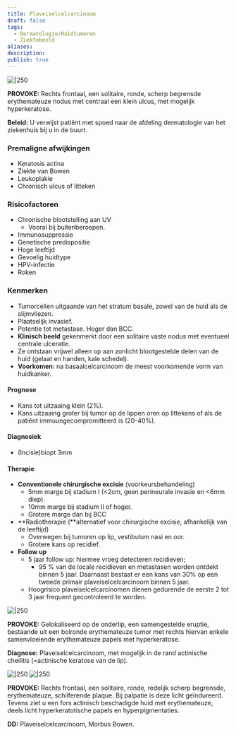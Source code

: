```yaml
---
title: Plaveiselcelcarcinoom
draft: false
tags:
  - Dermatologie/Huidtumoren
  - Ziektebeeld
aliases: 
description: 
publish: true
---
```


![|250](https://i.imgur.com/sQ8IbdA.png)

**PROVOKE:** Rechts frontaal, een solitaire, ronde, scherp begrensde erythemateuze nodus met centraal een klein ulcus, met mogelijk hyperkeratose.

**Beleid:** U verwijst patiënt met spoed naar de afdeling dermatologie van het ziekenhuis bij u in de buurt.

### Premaligne afwijkingen

- Keratosis actina
- Ziekte van Bowen
- Leukoplakie
- Chronisch ulcus of litteken

### Risicofactoren

- Chronische blootstelling aan UV
    - Vooral bij buitenberoepen.
- Immunosuppressie
- Genetische predispositie
- Hoge leeftijd
- Gevoelig huidtype
- HPV-infectie
- Roken

### Kenmerken

- Tumorcellen uitgaande van het stratum basale, zowel van de huid als de slijmvliezen.
- Plaatselijk invasief.
- Potentie tot metastase. Hoger dan BCC.
- **Klinisch beeld** gekenmerkt door een solitaire vaste nodus met eventueel centrale ulceratie.
- Ze ontstaan vrijwel alleen op aan zonlicht blootgestelde delen van de huid (gelaat en handen, kale schedel).
- **Voorkomen:** na basaalcelcarcinoom de meest voorkomende vorm van huidkanker.

#### Prognose

- Kans tot uitzaaing klein (2%).
- Kans uitzaaing groter bij tumor op de lippen oren op littekens of als de patiënt immuungecompromitteerd is (20-40%).

#### Diagnosiek

- (Incisie)biopt 3mm

#### Therapie
- **Conventionele chirurgische excisie** (voorkeursbehandeling)
    - 5mm marge bij stadium I (<2cm, geen perineurale invasie en <6mm diep).
    - 10mm marge bij stadium II of hoger.
    - Grotere marge dan bij BCC
- **Radiotherapie (**alternatief voor chirurgische excisie, afhankelijk van de leeftijd)
    - Overwegen bij tumoren op lip, vestibulum nasi en oor.
    - Grotere kans op recidief.
- **Follow up**
	- 5 jaar follow up: hiermee vroeg detecteren recidieven;
		- 95 % van de locale recidieven en metastasen worden ontdekt binnen 5 jaar. Daarnaast bestaat er een kans van 30% op een tweede primair plaveiselcelcarcinoom binnen 5 jaar.
	- Hoogrisico plaveiselcelcarcinomen dienen gedurende de eerste 2 tot 3 jaar frequent gecontroleerd te worden.

![|250](https://i.imgur.com/qib3dTa.png)


**PROVOKE:** Gelokaliseerd op de onderlip, een samengestelde eruptie, bestaande uit een bolronde erythemateuze tumor met rechts hiervan enkele samenvloeiende erythemateuze papels met hyperkeratose.

**Diagnose:** Plaveiselcelcarcinoom, met mogelijk in de rand actinische cheilitis (=actinische keratose van de lip).


![|250](https://i.imgur.com/EMxXT3j.png)
![|250](https://i.imgur.com/uky0lsu.png)




**PROVOKE:** Rechts frontaal, een solitaire, ronde, redelijk scherp begrensde, erythemateuze, schilferende plaque. Bij palpatie is deze licht geïndureerd. Tevens ziet u een fors actinisch beschadigde huid met erythemateuze, deels licht hyperkeratotische papels en hyperpigmentaties.

**DD:** Plaveiselcelcarcinoom, Morbus Bowen.